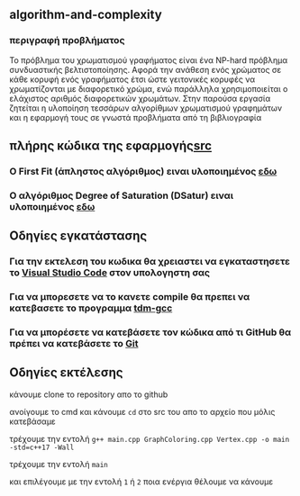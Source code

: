 ## algorithm-and-complexity

### περιγραφή προβλήματος 
Το πρόβλημα του χρωματισμού γραφήματος είναι ένα NP-hard πρόβλημα συνδυαστικής βελτιστοποίησης. Αφορά την ανάθεση ενός χρώματος σε κάθε κορυφή ενός γραφήματος έτσι ώστε γειτονικές κορυφές να χρωματίζονται με διαφορετικό χρώμα, ενώ παράλληλα χρησιμοποιείται ο ελάχιστος αριθμός διαφορετικών χρωμάτων. Στην παρούσα εργασία ζητείται η υλοποίηση τεσσάρων αλγορίθμων χρωματισμού γραφημάτων και η εφαρμογή τους σε γνωστά προβλήματα από τη βιβλιογραφία

## πλήρης κώδικα της εφαρμογής[src](https://github.com/chrissavelonas/algorithm-and-complexity/tree/main/src)

### O First Fit (άπληστος αλγόριθμος) ειναι υλοποιημένος [εδω](https://github.com/chrissavelonas/algorithm-and-complexity/blob/b03c549d994550f650c61053139cbc08d099fc49/src/GraphColoring.cpp#L130) 

### O αλγόριθμος Degree of Saturation (DSatur) ειναι υλοποιημένος [εδω](https://github.com/chrissavelonas/algorithm-and-complexity/blob/b03c549d994550f650c61053139cbc08d099fc49/src/GraphColoring.cpp#L178)

## Οδηγίες εγκατάστασης


### Για την εκτελεση του κωδικα θα χρειαστει να εγκαταστησετε το  [Visual Studio Code](https://code.visualstudio.com/download) στον υπολογηστη σας

### Για να μπορεσετε να το κανετε compile θα πρεπει να κατεβασετε το προγραμμα  [tdm-gcc](https://sourceforge.net/projects/tdm-gcc/)

### Για να μπορέσετε να κατεβάσετε τον κώδικα από τι GitHub θα πρέπει να κατεβάσετε το  [Git](https://git-scm.com/)



## Οδηγίες εκτέλεσης

κάνουμε clone το repository απο το github 

ανοίγουμε το cmd και κάνουμε `cd` στο src του απο το αρχείο που μόλις κατεβάσαμε 

τρέχουμε την εντολή `g++ main.cpp GraphColoring.cpp Vertex.cpp -o main -std=c++17 -Wall`

τρέχουμε την εντολή `main`

και επιλέγουμε με την εντολή `1` ή `2` ποια ενέργια θέλουμε να κάνουμε 

